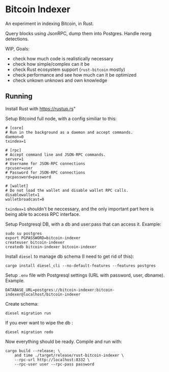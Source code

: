 # Bitcoin Indexer

An experiment in indexing Bitcoin, in Rust.


Query blocks using JsonRPC, dump them into Postgres. Handle
reorg detections.


WIP, Goals:

* check how much code is realistically necessary
* check how simple/complex can it be
* check Rust ecosystem support (`rust-bitcoin` mostly)
* check performance and see how much can it be optimized
* check unkown unknows and own knowledge


## Running

Install Rust with https://rustup.rs"

Setup Bitcoind full node, with a config similiar to this:

```
# [core]
# Run in the background as a daemon and accept commands.
daemon=0
txindex=1

# [rpc]
# Accept command line and JSON-RPC commands.
server=1
# Username for JSON-RPC connections
rpcuser=user
# Password for JSON-RPC connections
rpcpassword=password

# [wallet]
# Do not load the wallet and disable wallet RPC calls.
disablewallet=1
walletbroadcast=0
```

`txindex=1` shouldn't be neccessary, and the only important part here
is being able to access RPC interface.

Setup Postgresql DB, with a db and user:pass that can access it. Example:

```
sudo su postgres
export PGPASSWORD=bitcoin-indexer
createuser bitcoin-indexer
createdb bitcoin-indexer bitcoin-indexer
```

Install `diesel` to manage db schema (I need to get rid of this):

```
cargo install diesel_cli --no-default-features --features postgres
```

Setup `.env` file with Postgresql settings (URL with password, user, dbname). Example.

```
DATABASE_URL=postgres://bitcoin-indexer:bitcoin-indexer@localhost/bitcoin-indexer
```

Create schema:

```
diesel migration run
```

If you ever want to wipe the db :

```
diesel migration redo
```

Now everything should be ready. Compile and run with:

```
cargo build --release; \
	and time ./target/release/rust-bitcoin-indexer \
	--rpc-url http://localhost:8332 \
	--rpc-user user --rpc-pass password
```

